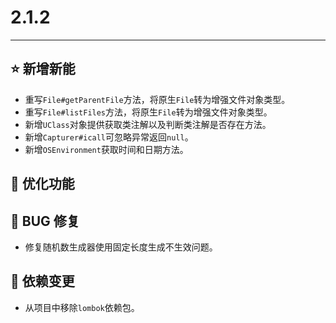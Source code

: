 # 2.1.2

---------------------

## ⭐ 新增新能

- 重写`File#getParentFile`方法，将原生`File`转为增强文件对象类型。
- 重写`File#listFiles`方法，将原生`File`转为增强文件对象类型。
- 新增`UClass`对象提供获取类注解以及判断类注解是否存在方法。
- 新增`Capturer#icall`可忽略异常返回`null`。
- 新增`OSEnvironment`获取时间和日期方法。

## 👻 优化功能

## 🐞 BUG 修复

- 修复随机数生成器使用固定长度生成不生效问题。

## 🔨 依赖变更

- 从项目中移除`lombok`依赖包。